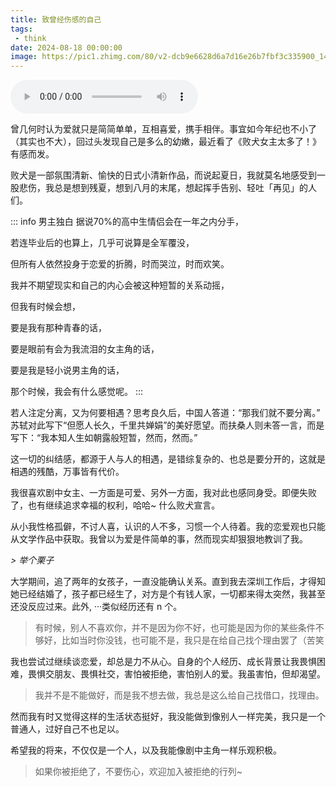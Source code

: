 ```yaml
---
title: 致曾经伤感的自己
tags:
 - think
date: 2024-08-18 00:00:00
image: https://pic1.zhimg.com/80/v2-dcb9e6628d6a7d16e26b7fbf3c335900_1440w.webp?source=1def8aca
---
```


<div class="flex-center my-48px">
  <audio controls src="/songs/homesick.mp3" autoplay />
</div>


曾几何时认为爱就只是简简单单，互相喜爱，携手相伴。事宜如今年纪也不小了（其实也不大），回过头发现自己是多么的幼嫩，最近看了《败犬女主太多了！》有感而发。

败犬是一部氛围清新、愉快的日式小清新作品，而说起夏日，我就莫名地感受到一股悲伤，我总是想到残夏，想到八月的末尾，想起挥手告别、轻吐「再见」的人们。

::: info 男主独白
据说70%的高中生情侣会在一年之内分手，

若连毕业后的也算上，几乎可说算是全军覆没，

但所有人依然投身于恋爱的折腾，时而哭泣，时而欢笑。

我并不期望现实和自己的内心会被这种短暂的关系动摇，

但我有时候会想，

要是我有那种青春的话，

要是眼前有会为我流泪的女主角的话，

要是我是轻小说男主角的话，

那个时候，我会有什么感觉呢。
:::

<!-- more -->

若人注定分离，又为何要相遇？思考良久后，中国人答道：“那我们就不要分离。” 苏轼对此写下“但愿人长久，千里共婵娟”的美好愿望。而扶桑人则未答一言，而是写下：“我本知人生如朝露般短暂，然而，然而。”

这一切的纠结感，都源于人与人的相遇，是错综复杂的、也总是要分开的，这就是相遇的残酷，万事皆有代价。

我很喜欢剧中女主、一方面是可爱、另外一方面，我对此也感同身受。即便失败了，也有继续追求幸福的权利，哈哈~ 什么败犬宣言。

<div class="border-t" />

从小我性格孤僻，不讨人喜，认识的人不多，习惯一个人待着。我的恋爱观也只能从文学作品中获取。我曾以为爱是件简单的事，然而现实却狠狠地教训了我。

*> 举个栗子*

大学期间，追了两年的女孩子，一直没能确认关系。直到我去深圳工作后，才得知她已经结婚了，孩子都已经生了，对方是个有钱人家，一切都来得太突然，我甚至还没反应过来。此外, ···类似经历还有 n 个。

> 有时候，别人不喜欢你，并不是因为你不好，也可能是因为你的某些条件不够好，比如当时你没钱，也可能不是，我只是在给自己找个理由罢了（苦笑

我也尝试过继续谈恋爱，却总是力不从心。自身的个人经历、成长背景让我畏惧困难，畏惧交朋友、畏惧社交，害怕被拒绝，害怕别人的爱。我虽害怕，但却渴望。

> 我并不是不能做好，而是我不想去做，我总是这么给自己找借口，找理由。

然而我有时又觉得这样的生活状态挺好，我没能做到像别人一样完美，我只是一个普通人，过好自己不也足以。

<div class="flex-center">
  <hairy-image class="max-w-780px" src="https://picx.zhimg.com/80/v2-dd4a4875a327eb7060bc1ab19f27839c_1440w.webp?source=1def8aca" />
</div>

希望我的将来，不仅仅是一个人，以及我能像剧中主角一样乐观积极。

> 如果你被拒绝了，不要伤心，欢迎加入被拒绝的行列~

